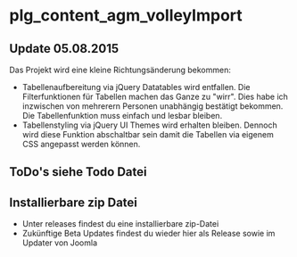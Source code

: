 # plg_content_agm_volleyImport

## Update 05.08.2015
Das Projekt wird eine kleine Richtungsänderung bekommen:
- Tabellenaufbereitung via jQuery Datatables wird entfallen. Die Filterfunktionen für Tabellen machen das Ganze zu "wirr". Dies habe ich inzwischen von mehrerern Personen unabhängig bestätigt bekommen. Die Tabellenfunktion muss einfach und lesbar bleiben.
- Tabellenstyling via jQuery UI Themes wird erhalten bleiben. Dennoch wird diese Funktion abschaltbar sein damit die Tabellen via eigenem CSS angepasst werden können.

## ToDo's siehe Todo Datei

## Installierbare zip Datei
- Unter releases findest du eine installierbare zip-Datei
- Zukünftige Beta Updates findest du wieder hier als Release sowie im Updater von Joomla
